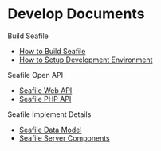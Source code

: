 # Develop Documents

Build Seafile

* [How to Build Seafile](../build_seafile/README.md)
* [How to Setup Development Environment](env.md)

Seafile Open API

* [Seafile Web API](web_api_v2.1.md)
* [Seafile PHP API](https://github.com/rene-s/Seafile-PHP-SDK)

Seafile Implement Details

* [Seafile Data Model](data_model.md)
* [Seafile Server Components](server-components.md)
